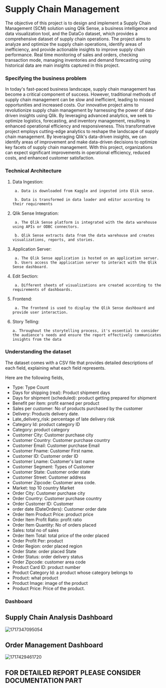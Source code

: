# Supply Chain Management

The objective of this project is to design and implement a Supply Chain Management (SCM) solution using Qlik Sense, a business intelligence and data visualization tool, and the DataCo dataset, which provides a comprehensive dataset of supply chain operations. The project aims to analyze and optimize the supply chain operations, identify areas of inefficiency, and provide actionable insights to improve supply chain performance. Real time monitoring of sales and orders, checking transaction mode, managing inventories and demand forecasting using historical data are main insights captured in this project.

### Specifying the business problem
In today's fast-paced business landscape, supply chain management has become a critical component of success. However, traditional methods of supply chain management can be slow and inefficient, leading to missed opportunities and increased costs. Our innovative project aims to revolutionize supply chain management by harnessing the power of data-driven insights using Qlik. By leveraging advanced analytics, we seek to optimize logistics, forecasting, and inventory management, resulting in enhanced operational efficiency and responsiveness. 
This transformative project employs cutting-edge analytics to reshape the landscape of supply chain management. By leveraging Qlik's data-driven insights, we can identify areas of improvement and make data-driven decisions to optimize key facets of supply chain management. With this project, organizations can expect significant improvements in operational efficiency, reduced costs, and enhanced customer satisfaction. 

### Technical Architecture
1. Data Ingestion:
            
        a. Data is downloaded from Kaggle and ingested into Qlik sense.
            
        b. Data is transformed in data loader and editor according to their requirements
2. Qlik Sense Integration:

        a. The Qlik Sense platform is integrated with the data warehouse using APIs or ODBC connectors.

        b. Qlik Sense extracts data from the data warehouse and creates visualizations, reports, and stories.
3. Application Server:

        a. The Qlik Sense application is hosted on an application server.
        b. Users access the application server to interact with the Qlik Sense dashboard.
4. Edit Section:

        a. Different sheets of visualizations are created according to the requirements of dashboards. 
5. Frontend:

        a. The frontend is used to display the Qlik Sense dashboard and provide user interaction.

6. Story Telling:

       a. Throughout the storytelling process, it's essential to consider the audience's needs and ensure the report effectively communicates insights from the data

### Understanding the dataset
The dataset comes with a CSV file that provides detailed descriptions of each field, explaining what each field represents.

Here are the following fields, 

- Type: Type Count  
- Days for shipping (real): Product shipment days
- Days for shipment (scheduled): product getting prepared for shipment
- Benefit per item: profit earned per product   
- Sales per customer: No of products purchased by the customer
- Delivery: Products delivery date.
- Late_delivery_risk: percentage of late delivery risk 
- Category Id: product category ID
- Category: product category
- Customer City: Customer purchase city
- Customer Country: Customer purchase country
- Customer Email: Customer purchase Email
- Customer Fname: Customer First name.
- Customer ID: Customer order ID
- Customer Lname: Customer's last name
- Customer Segment: Types of Customer 
- Customer State: Customer order state
- Customer Street: Customer address
- Customer Zipcode: Customer area code.
- Market: top 10 country Market 
- Order City: Customer purchase city
- Order Country: Customer purchase country
- Order Customer ID: Customer 
- order date (DateOrders): Customer order date
- Order Item Product Price: product price
- Order Item Profit Ratio: profit ratio
- Order Item Quantity: No of orders placed
- Sales: total no of sales
- Order Item Total: total price of the order placed
- Order Profit Per: product
- Order Region: order placed region
- Order State: order placed State
- Order Status: order delivery status
- Order Zipcode: customer area code
- Product Card ID: product number
- Product Category Id: a product whose category belongs to
- Product: what product 
- Product Image: image of the product
- Product Price: Price of the product.

### Dashboard

## Supply Chain Analysis Dashboard
![1717347095054](https://github.com/user-attachments/assets/41aea7f2-163d-4127-aeb5-7a82bd51e5f3)

## Order Management Dashboard
![1717429461720](https://github.com/user-attachments/assets/abe3c7cc-21a4-48e0-9b1a-6c6d71858d3d)

## FOR DETAILED REPORT PLEASE CONSIDER DOCUMENTATION PART





